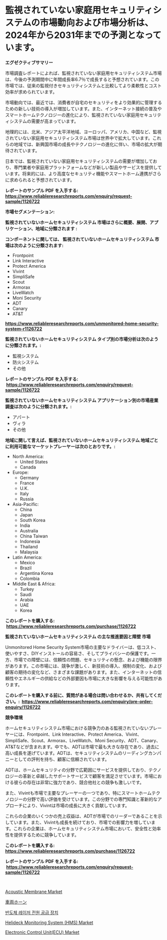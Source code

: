 <p><h1>監視されていない家庭用セキュリティシステムの市場動向および市場分析は、2024年から2031年までの予測となっています。</h1></p><p><strong>エグゼクティブサマリー</strong></p>
<p><p>市場調査レポートによれば、監視されていない家庭用セキュリティシステム市場は、今後の予測期間中に年間成長率6.7％で成長すると予想されています。この市場では、従来の監視付きセキュリティシステムと比較してより柔軟性とコスト効率が求められています。</p><p>市場動向では、最近では、消費者が自宅のセキュリティをより効果的に管理するための新しい技術の導入が増加しています。また、インターネット接続の普及やスマートホームテクノロジーの進化により、監視されていない家庭用セキュリティシステムの需要が高まっています。</p><p>地理的には、北米、アジア太平洋地域、ヨーロッパ、アメリカ、中国など、監視されていない家庭用セキュリティシステム市場は世界中で拡大しています。これらの地域では、新興国市場の成長やテクノロジーの進化に伴い、市場の拡大が期待されています。</p><p>日本では、監視されていない家庭用セキュリティシステムの需要が増加しており、専門業者や家庭用プラットフォームなどが新しい製品やサービスを提供しています。将来的には、より高度なセキュリティ機能やスマートホーム連携がさらに求められると予想されています。</p></p>
<p><strong>レポートのサンプル PDF を入手する: <a href="https://www.reliableresearchreports.com/enquiry/request-sample/1126722">https://www.reliableresearchreports.com/enquiry/request-sample/1126722</a></strong></p>
<p><strong>市場セグメンテーション:</strong></p>
<p><strong> 監視されていないホームセキュリティシステム 市場はさらに概要、展開、アプリケーション、地域に分類されます :</strong></p>
<p><strong>コンポーネントに関しては、 監視されていないホームセキュリティシステム 市場は次のように分類されます: &nbsp;</strong></p>
<p><ul><li>Frontpoint</li><li>Link Interactive</li><li>Protect America</li><li>Vivint</li><li>SimpliSafe</li><li>Scout</li><li>Armorax</li><li>LiveWatch</li><li>Moni Security</li><li>ADT</li><li>Canary</li><li>AT&T</li></ul></p>
<p><strong><a href="https://www.reliableresearchreports.com/unmonitored-home-security-system-r1126722">https://www.reliableresearchreports.com/unmonitored-home-security-system-r1126722</a></strong></p>
<p><strong> 監視されていないホームセキュリティシステム タイプ別の市場分析は次のように分類されます。:</strong></p>
<p><ul><li>監視システム</li><li>防火システム</li><li>その他</li></ul></p>
<p><strong>レポートのサンプル PDF を入手する: &nbsp;<a href="https://www.reliableresearchreports.com/enquiry/request-sample/1126722">https://www.reliableresearchreports.com/enquiry/request-sample/1126722</a></strong></p>
<p><strong> 監視されていないホームセキュリティシステム アプリケーション別の市場産業調査は次のように分類されます。:</strong></p>
<p><ul><li>アパート</li><li>ヴィラ</li><li>その他</li></ul></p>
<p><strong>地域に関して言えば、監視されていないホームセキュリティシステム 地域ごとに利用可能なマーケットプレーヤーは次のとおりです。:</strong></p>
<p><ul>
    <li>
        North America:
        <ul>
            <li>United States</li>
            <li>Canada</li>
        </ul>
    </li>
    <li>
        Europe:
        <ul>
            <li>Germany</li>
            <li>France</li>
            <li>U.K.</li>
            <li>Italy</li>
            <li>Russia</li>
        </ul>
    </li>
    <li>
        Asia-Pacific:
        <ul>
            <li>China</li>
            <li>Japan</li>
            <li>South Korea</li>
            <li>India</li>
            <li>Australia</li>
            <li>China Taiwan</li>
            <li>Indonesia</li>
            <li>Thailand</li>
            <li>Malaysia</li>
        </ul>
    </li>
    <li>
        Latin America:
        <ul>
            <li>Mexico</li>
            <li>Brazil</li>
            <li>Argentina Korea</li>
            <li>Colombia</li>
        </ul>
    </li>
    <li>
        Middle East & Africa:
        <ul>
            <li>Turkey</li>
            <li>Saudi</li>
            <li>Arabia</li>
            <li>UAE</li>
            <li>Korea</li>
        </ul>
    </li>
    </ul></p>
<p><strong>このレポートを購入する: &nbsp;<a href="https://www.reliableresearchreports.com/purchase/1126722">https://www.reliableresearchreports.com/purchase/1126722</a></strong></p>
<p><strong>監視されていないホームセキュリティシステム の主な推進要因と障壁 市場</strong></p>
<p><p>Unmonitored Home Security System市場の主要なドライバーは、低コスト、使いやすさ、DIYインストールの容易さ、そしてプライバシーの保護です。一方、市場での障壁には、信頼性の問題、セキュリティの懸念、および機能の限界があります。この市場には、競争が激しく、新技術の導入、規制の変化、および顧客の期待の変化など、さまざまな課題があります。また、インターネットの信頼性やエネルギーの供給などの外部要因も市場に大きな影響を与える可能性があります。</p></p>
<p><strong>このレポートを購入する前に、質問がある場合は問い合わせるか、共有してください。:&nbsp; <a href="https://www.reliableresearchreports.com/enquiry/pre-order-enquiry/1126722">https://www.reliableresearchreports.com/enquiry/pre-order-enquiry/1126722</a></strong></p>
<p><strong>競争環境</strong></p>
<p><p>ホームセキュリティシステム市場における競争力のある監視されていないプレーヤーには、Frontpoint、Link Interactive、Protect America、Vivint、SimpliSafe、Scout、Armorax、LiveWatch、Moni Security、ADT、Canary、AT&Tなどが含まれます。中でも、ADTは市場で最も大きな存在であり、過去に高い成長を遂げています。ADTは、セキュリティシステムのリーディングカンパニーとしての評判を持ち、顧客に信頼されています。</p><p>ADTは、ホームセキュリティの分野で広範囲にサービスを提供しており、テクノロジーの革新と卓越したサポートサービスで顧客を満足させています。市場における彼らの存在は非常に強力であり、競合他社との競争も激しいです。</p><p>また、Vivintも市場で主要なプレーヤーの一つであり、特にスマートホームテクノロジーの分野で高い評価を受けています。この分野での専門知識と革新的なアプローチにより、Vivintは市場の成長に大きく貢献しています。</p><p>これらの企業のいくつかの売上収益は、ADTが市場でのリーダーであることを示しています。また、Vivintも成長を続けており、市場での影響力を増しています。これらの企業は、ホームセキュリティシステム市場において、安全性と効率性を提供するために競争しています。</p></p>
<p><strong>このレポートを購入する: &nbsp; <a href="https://www.reliableresearchreports.com/purchase/1126722">https://www.reliableresearchreports.com/purchase/1126722</a></strong></p>
<p><strong>レポートのサンプル PDF を入手する: &nbsp;<a href="https://www.reliableresearchreports.com/enquiry/request-sample/1126722">https://www.reliableresearchreports.com/enquiry/request-sample/1126722</a></strong><strong></strong></p>
<p>&nbsp;</p>
<p><p><a href="https://issuu.com/reportprime-2/docs/acoustic-membrane-market-size-2030.pptx">Acoustic Membrane Market</a></p><p><a href="https://github.com/cnnriuez22368/Market-Research-Report-List-1/blob/main/640885524576.md">車両ホーン</a></p><p><a href="https://github.com/crfsywufhm81415/Market-Research-Report-List-1/blob/main/371849223772.md">반도체 레이저 전원 공급 장치</a></p><p><a href="https://www.linkedin.com/pulse/helideck-monitoring-system-hms-market-research-report-unlocks-zsmrf?trackingId=suRhFWKfHubFzSFPe6E9nA%3D%3D">Helideck Monitoring System (HMS) Market</a></p><p><a href="https://www.linkedin.com/pulse/electronic-control-unitecu-market-insights-players-forecast-t3wsf?trackingId=LKoZp89W7zIgiI8js2hBRA%3D%3D">Electronic Control Unit(ECU) Market</a></p></p>